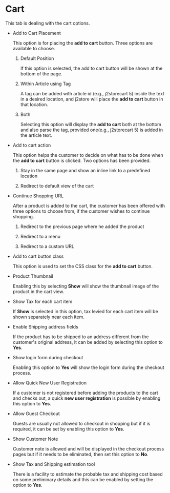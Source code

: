 # Cart

This tab is dealing with the cart options.

* Add to Cart Placement

    This option is for placing the **add to cart** button. Three options are available to choose.
    1. Default Position
    
        If this option is selected, the add to cart button will be shown at the bottom of the page.
    2. Within Article using Tag
    
        A tag can be added with article id (e.g., j2storecart 5) inside the text in a desired location, and j2store will place the **add to cart** button in that location.
    3. Both
    
        Selecting this option will display the **add to cart** both at the bottom and also parse the tag, provided one(e.g., j2storecart 5) is added in the article text.
        
* Add to cart action

    This option helps the customer to decide on what has to be done when the **add to cart** button is clicked. Two options has been provided.
    
    1. Stay in the same page and show an inline link to a predefined location
    
    2. Redirect to default view of the cart
    

* Continue Shopping URL

    After a product is added to the cart, the customer has been offered with three options to choose from, if the customer wishes to continue shopping.
    
    1. Redirect to the previous page where he added the product
    
    2. Redirect to a menu
    
    3. Redirect to a custom URL

* Add to cart button class

    This option is used to set the CSS class for the **add to cart** button.

* Product Thumbnail

    Enabling this by selecting **Show** will show the thumbnail image of the product in the cart view.

* Show Tax for each cart item

    If **Show** is selected in this option, tax levied for each cart item will be shown separately near each item. 

* Enable Shipping address fields

    If the product has to be shipped to an address different from the customer's original address, it can be added by selecting this option to **Yes**.

* Show login form during checkout

    Enabling this option to **Yes** will show the login form during the checkout process.

* Allow Quick New User Registration

    If a customer is not registered before adding the products to the cart and checks out, a quick **new user registration** is possible by enabling this option to **Yes**.

* Allow Guest Checkout

    Guests are usually not allowed to checkout in shopping but if it is required, it can be set by enabling this option to **Yes**.

* Show Customer Note

    Customer note is allowed and will be displayed in the checkout process pages but if it needs to be eliminated, then set this option to **No**.

* Show Tax and Shipping estimation tool

    There is a facility to estimate the probable tax and shipping cost based on some preliminary details and this can be enabled by setting the option to **Yes**.
